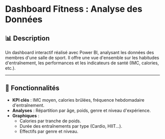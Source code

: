 # **Dashboard Fitness : Analyse des Données**

## 📊 **Description**
Un dashboard interactif réalisé avec Power BI, analysant les données des membres d'une salle de sport. Il offre une vue d'ensemble sur les habitudes d'entraînement, les performances et les indicateurs de santé (IMC, calories, etc.).

---

## 🔑 **Fonctionnalités**
- **KPI clés** : IMC moyen, calories brûlées, fréquence hebdomadaire d'entraînement.
- **Analyses** : Répartition par âge, poids, genre et niveau d'expérience.
- **Graphiques** : 
  - Calories par tranche de poids.
  - Durée des entraînements par type (Cardio, HIIT...).
  - Effectifs par genre et niveau.
